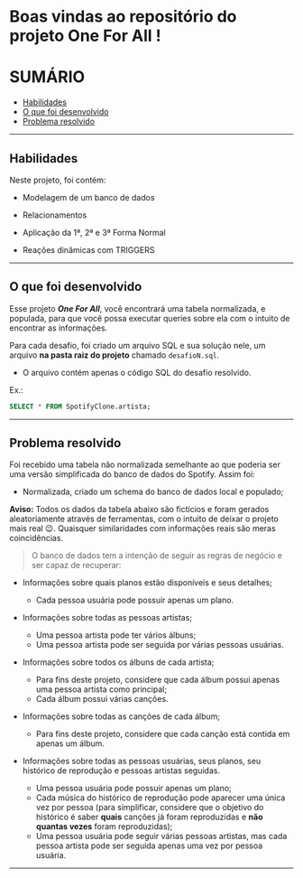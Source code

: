 # Boas vindas ao repositório do projeto One For All !

# SUMÁRIO

- [Habilidades](#habilidades)
- [O que foi desenvolvido](#o-que-foi-desenvolvido)
- [Problema resolvido](#problema-resolvido)

---

## Habilidades
Neste projeto, foi contém:

  * Modelagem de um banco de dados

  * Relacionamentos
  
  * Aplicação da 1ª, 2ª e 3ª Forma Normal

  * Reações dinâmicas com TRIGGERS

---

## O que foi desenvolvido

Esse projeto ***One For All***, você encontrará uma tabela normalizada, e populada, para que você possa executar queries sobre ela com o intuito de encontrar as informações.

Para cada desafio, foi criado um arquivo SQL e sua solução nele, um arquivo **na pasta raiz do projeto** chamado `desafioN.sql`.

- O arquivo contém apenas o código SQL do desafio resolvido.

Ex.:
```sql
SELECT * FROM SpotifyClone.artista;
```
---

## Problema resolvido

Foi recebido uma tabela não normalizada semelhante ao que poderia ser uma versão simplificada do banco de dados do Spotify. Assim foi:

- Normalizada, criado um schema do banco de dados local e populado;

**Aviso:** Todos os dados da tabela abaixo são fictícios e foram gerados aleatoriamente através de ferramentas, com o intuito de deixar o projeto mais real 😉. Quaisquer similaridades com informações reais são meras coincidências.

> O banco de dados tem a intenção de seguir as regras de negócio e ser capaz de recuperar:

* Informações sobre quais planos estão disponíveis e seus detalhes;
  * Cada pessoa usuária pode possuir apenas um plano.

* Informações sobre todas as pessoas artistas;
  * Uma pessoa artista pode ter vários álbuns;
  * Uma pessoa artista pode ser seguida por várias pessoas usuárias.

* Informações sobre todos os álbuns de cada artista;
  * Para fins deste projeto, considere que cada álbum possui apenas uma pessoa artista como principal;
  * Cada álbum possui várias canções.

* Informações sobre todas as canções de cada álbum;
  * Para fins deste projeto, considere que cada canção está contida em apenas um álbum.

* Informações sobre todas as pessoas usuárias, seus planos, seu histórico de reprodução e pessoas artistas seguidas.
  * Uma pessoa usuária pode possuir apenas um plano;
  * Cada música do histórico de reprodução pode aparecer uma única vez por pessoa (para simplificar, considere que o objetivo do histórico é saber **quais** canções já foram reproduzidas e **não quantas vezes** foram reproduzidas);
  * Uma pessoa usuária pode seguir várias pessoas artistas, mas cada pessoa artista pode ser seguida apenas uma vez por pessoa usuária.

---
